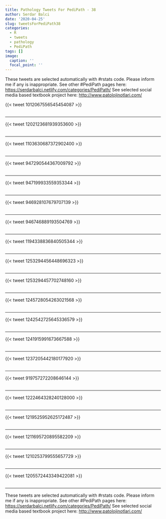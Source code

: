 ```yaml
---
title: Pathology Tweets For PediPath - 38
author: Serdar Balci
date: '2020-04-25'
slug: tweetsForPediPath38
categories:
  - R
  - tweets
  - pathology
  - PediPath
tags: []
image:
  caption: ''
  focal_point: ''
---
```



These tweets are selected automatically with #rstats code. Please inform me if any is inappropriate.
See other #PediPath pages here: https://serdarbalci.netlify.com/categories/PediPath/ 
See selected social media based textbook project here: http://www.patolojinotlari.com/

{{< tweet 1012067556545454087 >}}
<br>
<br>
<hr>
{{< tweet 1202123681939353600 >}}
<br>
<br>
<hr>
{{< tweet 1103630687372902400 >}}
<br>
<br>
<hr>
{{< tweet 947290544367009792 >}}
<br>
<br>
<hr>
{{< tweet 947199933559353344 >}}
<br>
<br>
<hr>
{{< tweet 946928107679707139 >}}
<br>
<br>
<hr>
{{< tweet 946746889193504769 >}}
<br>
<br>
<hr>
{{< tweet 1194338836840505344 >}}
<br>
<br>
<hr>
{{< tweet 1253294456448696323 >}}
<br>
<br>
<hr>
{{< tweet 1253294457702748160 >}}
<br>
<br>
<hr>
{{< tweet 1245728054263021568 >}}
<br>
<br>
<hr>
{{< tweet 1242542725645336579 >}}
<br>
<br>
<hr>
{{< tweet 1241915991673667588 >}}
<br>
<br>
<hr>
{{< tweet 1237205442180177920 >}}
<br>
<br>
<hr>
{{< tweet 919757272208646144 >}}
<br>
<br>
<hr>
{{< tweet 1222464328240128000 >}}
<br>
<br>
<hr>
{{< tweet 1219525952625172487 >}}
<br>
<br>
<hr>
{{< tweet 1211695720895582209 >}}
<br>
<br>
<hr>
{{< tweet 1210253799555657729 >}}
<br>
<br>
<hr>
{{< tweet 1205572443349422081 >}}
<br>
<br>
<hr>


These tweets are selected automatically with #rstats code. Please inform me if any is inappropriate.
See other #PediPath pages here: https://serdarbalci.netlify.com/categories/PediPath/ 
See selected social media based textbook project here: http://www.patolojinotlari.com/
